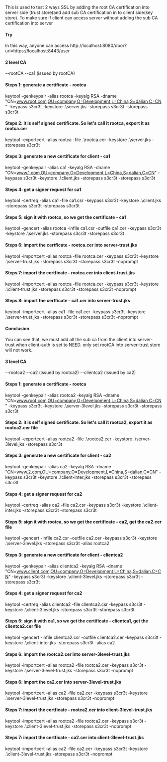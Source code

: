 
This is used to test 2 ways SSL by adding the root CA certification into server side (trust store)and add sub CA certification in to client side(key store).
To make sure if client can access server without adding the sub CA certification into server


#### Try
In this way, anyone can access http://localhost:8080/door?uri=https://localhost:8443/user

#### 2 level CA
--rootCA
--ca1 (issued by rootCA)
#### Steps 1: generate a certificate - rootca
> 
keytool -genkeypair -alias rootca -keyalg RSA -dname "CN=www.root.com,OU=company,O=Development,L=China,S=dalian,C=CN"  -keypass s3cr3t -keystore .\server.jks -storepass s3cr3t  -storepass s3cr3t
>
#### Steps 2: it is self signed certificate. So let's call it rootca, export it as rootca.cer
>
keytool -exportcert -alias rootca -file .\rootca.cer -keystore .\server.jks -storepass s3cr3t 
>
#### Steps 3: generate a new certificate for client - ca1
> 
keytool -genkeypair -alias ca1 -keyalg RSA -dname "CN=www.1.com,OU=company,O=Development,L=China,S=dalian,C=CN"  -keypass s3cr3t -keystore .\client.jks -storepass s3cr3t  -storepass s3cr3t
>
#### Steps 4: get a signer request for ca1
>
keytool -certreq -alias ca1 -file ca1.csr   -keypass s3cr3t -keystore .\client.jks -storepass s3cr3t  -storepass s3cr3t
>
#### Steps 5: sign it with rootca, so we get the certificate - ca1
>
keytool -gencert -alias rootca -infile ca1.csr -outfile ca1.cer   -keypass s3cr3t -keystore .\server.jks -storepass s3cr3t  -storepass s3cr3t
>
#### Steps 6: import the certficate - rootca.cer into server-trust.jks
>
keytool -importcert -alias rootca -file rootca.cer  -keypass s3cr3t -keystore .\server-trust.jks -storepass s3cr3t  -storepass s3cr3t  -noprompt
>
#### Steps 7: import the certficate - rootca.cer into client-trust.jks
>
keytool -importcert -alias rootca -file rootca.cer  -keypass s3cr3t -keystore .\client-trust.jks -storepass s3cr3t  -storepass s3cr3t  -noprompt
>
#### Steps 8: import the certficate - ca1.cer into server-trust.jks
>
keytool -importcert -alias ca1 -file ca1.cer  -keypass s3cr3t -keystore .\server-trust.jks -storepass s3cr3t  -storepass s3cr3t  -noprompt
>

#### Conclusion
You can see that, we must add all the sub ca from the client into server-trust when client-auth is set to NEED. only set rootCA into server-trust store will not work.


#### 3 level CA
--rootca2
--ca2 (issued by rootca2)
--clientca2 (issued by ca2)


#### Steps 1: generate a certificate - rootca
> 
keytool -genkeypair -alias rootca2 -keyalg RSA -dname "CN=www.root.com,OU=company,O=Development,L=China,S=dalian,C=CN"  -keypass s3cr3t -keystore .\server-3level.jks -storepass s3cr3t  -storepass s3cr3t
>
#### Steps 2: it is self signed certificate. So let's call it rootca2, export it as rootca2.cer file
>
keytool -exportcert -alias rootca2 -file .\rootca2.cer -keystore .\server-3level.jks -storepass s3cr3t 
>
#### Steps 3: generate a new certificate for client - ca2
> 
keytool -genkeypair -alias ca2 -keyalg RSA -dname "CN=www.2.com,OU=company,O=Development,L=China,S=dalian,C=CN"  -keypass s3cr3t -keystore .\client-inter.jks -storepass s3cr3t  -storepass s3cr3t
>
#### Steps 4: get a signer request for ca2
>
keytool -certreq -alias ca2 -file ca2.csr   -keypass s3cr3t -keystore .\client-inter.jks -storepass s3cr3t  -storepass s3cr3t
>
#### Steps 5: sign it with rootca, so we get the certificate - ca2, get the ca2.cer file
>
keytool -gencert -infile ca2.csr -outfile ca2.cer   -keypass s3cr3t -keystore .\server-3level.jks -storepass s3cr3t -alias rootca2 
>
#### Steps 3: generate a new certificate for client - clientca2
> 
keytool -genkeypair -alias clientca2 -keyalg RSA -dname "CN=www.client.com,OU=company,O=Development,L=China,S=dalian,C=CN"  -keypass s3cr3t -keystore .\client-3level.jks -storepass s3cr3t  -storepass s3cr3t
>
#### Steps 4: get a signer request for ca2
>
keytool -certreq -alias clientca2 -file clientca2.csr   -keypass s3cr3t -keystore .\client-3level.jks -storepass s3cr3t  -storepass s3cr3t
>
#### Steps 5: sign it with ca1, so we get the certificate - clientca1, get the clientca2.cer file
>
keytool -gencert -infile clientca2.csr -outfile clientca2.cer  -keypass s3cr3t -keystore .\client-inter.jks -storepass s3cr3t  -alias ca2
>



#### Steps 6: import the rootca2.cer into server-3level-trust.jks
>
keytool -importcert -alias rootca2 -file rootca2.cer  -keypass s3cr3t -keystore .\server-3level-trust.jks -storepass s3cr3t -noprompt
>
#### Steps 6: import the ca2.cer into server-3level-trust.jks
>
keytool -importcert -alias ca2 -file ca2.cer  -keypass s3cr3t -keystore .\server-3level-trust.jks -storepass s3cr3t   -noprompt
>
#### Steps 7: import the certficate - rootca2.cer into client-3level-trust.jks
>
keytool -importcert -alias rootca2 -file rootca2.cer  -keypass s3cr3t -keystore .\client-3level-trust.jks -storepass s3cr3t   -noprompt
>

#### Steps 7: import the certficate - ca2.cer into client-3level-trust.jks
>
keytool -importcert -alias ca2 -file ca2.cer  -keypass s3cr3t -keystore .\client-3level-trust.jks -storepass s3cr3t  -noprompt
>

